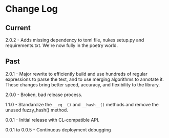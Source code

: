 # Change Log

## Current

2.0.2 - Adds missing dependency to toml file, nukes setup.py and 
requirements.txt. We're now fully in the poetry world.

## Past

2.0.1 - Major rewrite to efficiently build and use hundreds of regular
expressions to parse the text, and to use merging algorithms to annotate it.
These changes bring better speed, accuracy, and flexibility to the library.

2.0.0 - Broken, bad release process.

1.1.0 - Standardize the `__eq__()` and `__hash__()` methods and remove the
unused fuzzy_hash() method.

0.0.1 - Initial release with CL-compatible API.

0.0.1 to 0.0.5 - Continuous deployment debugging
